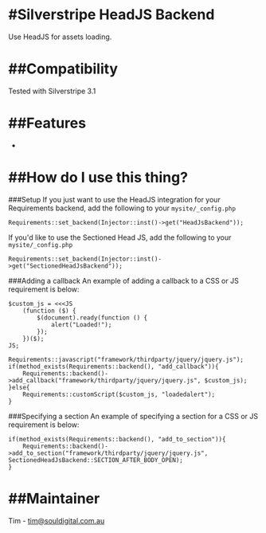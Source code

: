 #Silverstripe HeadJS Backend
==================
Use HeadJS for assets loading.

##Compatibility
==================
Tested with Silverstripe 3.1

##Features
==================
- 


##How do I use this thing?
==================

###Setup
If you just want to use the HeadJS integration for your Requirements backend, add the following to your `mysite/_config.php`

`Requirements::set_backend(Injector::inst()->get("HeadJsBackend"));`

If you'd like to use the Sectioned Head JS, add the following to your `mysite/_config.php`

`Requirements::set_backend(Injector::inst()->get("SectionedHeadJsBackend"));`

###Adding a callback
An example of adding a callback to a CSS or JS requirement is below:

```
$custom_js = <<<JS
    (function ($) {
        $(document).ready(function () {
            alert("Loaded!");
        });
    })($);
JS;

Requirements::javascript("framework/thirdparty/jquery/jquery.js");
if(method_exists(Requirements::backend(), "add_callback")){
    Requirements::backend()->add_callback("framework/thirdparty/jquery/jquery.js", $custom_js);
}else{
    Requirements::customScript($custom_js, "loadedalert");
}
```

###Specifying a section
An example of specifying a section for a CSS or JS requirement is below:

```
if(method_exists(Requirements::backend(), "add_to_section")){
    Requirements::backend()->add_to_section("framework/thirdparty/jquery/jquery.js", SectionedHeadJsBackend::SECTION_AFTER_BODY_OPEN);
}
```

##Maintainer
==================
Tim - tim@souldigital.com.au